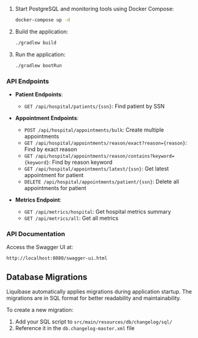 1. Start PostgreSQL and monitoring tools using Docker Compose:
   ```bash
   docker-compose up -d
   ```

2. Build the application:
   ```bash
   ./gradlew build
   ```

3. Run the application:
   ```bash
   ./gradlew bootRun
   ```

### API Endpoints

- **Patient Endpoints**:
    - `GET /api/hospital/patients/{ssn}`: Find patient by SSN

- **Appointment Endpoints**:
    - `POST /api/hospital/appointments/bulk`: Create multiple appointments
    - `GET /api/hospital/appointments/reason/exact?reason={reason}`: Find by exact reason
    - `GET /api/hospital/appointments/reason/contains?keyword={keyword}`: Find by reason keyword
    - `GET /api/hospital/appointments/latest/{ssn}`: Get latest appointment for patient
    - `DELETE /api/hospital/appointments/patient/{ssn}`: Delete all appointments for patient

- **Metrics Endpoint**:
    - `GET /api/metrics/hospital`: Get hospital metrics summary
    - `GET /api/metrics/all`: Get all metrics

### API Documentation

Access the Swagger UI at:
```
http://localhost:8080/swagger-ui.html
```

## Database Migrations

Liquibase automatically applies migrations during application startup. The migrations are in SQL format for better readability and maintainability.

To create a new migration:
1. Add your SQL script to `src/main/resources/db/changelog/sql/`
2. Reference it in the `db.changelog-master.xml` file